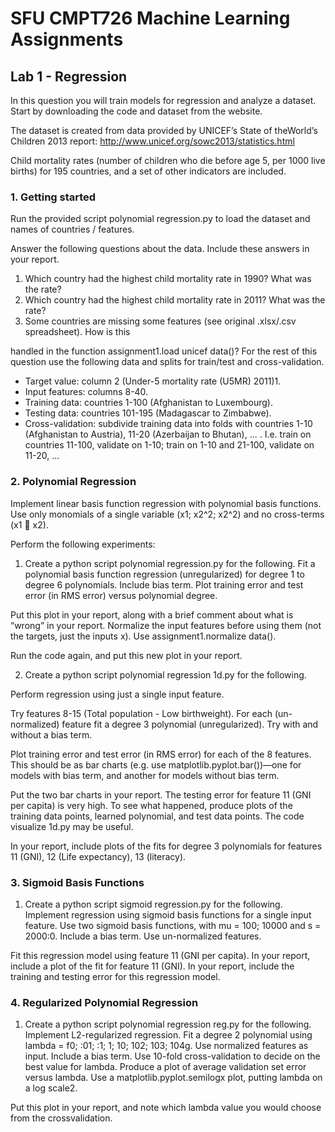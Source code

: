 # SFU CMPT726 Machine Learning Assignments


## Lab 1 - Regression

In this question you will train models for regression and analyze a dataset. Start by downloading
the code and dataset from the website.

The dataset is created from data provided by UNICEF’s State of theWorld’s Children 2013 report:
http://www.unicef.org/sowc2013/statistics.html

Child mortality rates (number of children who die before age 5, per 1000 live births) for 195
countries, and a set of other indicators are included.

### 1. Getting started

Run the provided script polynomial regression.py to load the dataset and names of countries
/ features.

Answer the following questions about the data. Include these answers in your report.
1. Which country had the highest child mortality rate in 1990? What was the rate?
2. Which country had the highest child mortality rate in 2011? What was the rate?
3. Some countries are missing some features (see original .xlsx/.csv spreadsheet). How is this

handled in the function assignment1.load unicef data()?
For the rest of this question use the following data and splits for train/test and cross-validation.
- Target value: column 2 (Under-5 mortality rate (U5MR) 2011)1.
- Input features: columns 8-40.
- Training data: countries 1-100 (Afghanistan to Luxembourg).
- Testing data: countries 101-195 (Madagascar to Zimbabwe).
- Cross-validation: subdivide training data into folds with countries 1-10 (Afghanistan to Austria),
11-20 (Azerbaijan to Bhutan), ... . I.e. train on countries 11-100, validate on 1-10; train on
1-10 and 21-100, validate on 11-20, ...

### 2. Polynomial Regression

Implement linear basis function regression with polynomial basis functions. Use only monomials
of a single variable (x1; x2^2; x2^2) and no cross-terms (x1  x2).

Perform the following experiments:

1. Create a python script polynomial regression.py for the following.
Fit a polynomial basis function regression (unregularized) for degree 1 to degree 6 polynomials.
Include bias term. Plot training error and test error (in RMS error) versus polynomial
degree.

Put this plot in your report, along with a brief comment about what is “wrong” in your report.
Normalize the input features before using them (not the targets, just the inputs x). Use
assignment1.normalize data().

Run the code again, and put this new plot in your report.

2. Create a python script polynomial regression 1d.py for the following.

Perform regression using just a single input feature.

Try features 8-15 (Total population - Low birthweight). For each (un-normalized) feature fit
a degree 3 polynomial (unregularized). Try with and without a bias term.

Plot training error and test error (in RMS error) for each of the 8 features. This should be
as bar charts (e.g. use matplotlib.pyplot.bar())—one for models with bias term,
and another for models without bias term.

Put the two bar charts in your report.
The testing error for feature 11 (GNI per capita) is very high. To see what happened, produce
plots of the training data points, learned polynomial, and test data points. The code
visualize 1d.py may be useful.

In your report, include plots of the fits for degree 3 polynomials for features 11 (GNI), 12
(Life expectancy), 13 (literacy).

### 3. Sigmoid Basis Functions

1. Create a python script sigmoid regression.py for the following.
Implement regression using sigmoid basis functions for a single input feature. Use two
sigmoid basis functions, with mu = 100; 10000 and s = 2000:0. Include a bias term. Use
un-normalized features.

Fit this regression model using feature 11 (GNI per capita).
In your report, include a plot of the fit for feature 11 (GNI).
In your report, include the training and testing error for this regression model.

### 4. Regularized Polynomial Regression

1. Create a python script polynomial regression reg.py for the following.
Implement L2-regularized regression. Fit a degree 2 polynomial using lambda = f0; :01; :1; 1; 10; 102; 103; 104g.
Use normalized features as input. Include a bias term. Use 10-fold cross-validation to decide
on the best value for lambda. Produce a plot of average validation set error versus lambda. Use a
matplotlib.pyplot.semilogx plot, putting lambda on a log scale2.

Put this plot in your report, and note which lambda value you would choose from the crossvalidation.


